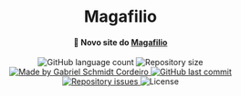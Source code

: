 <h1 align="center">
    Magafilio
</h1>

<h4 align="center">
  🚀 Novo site do <a href="https://magafilio.com.br/">Magafilio</a>
</h4>
<p align="center">
  <img alt="GitHub language count" src="https://img.shields.io/github/languages/count/gabrielscordeiro/magafilio">

  <img alt="Repository size" src="https://img.shields.io/github/repo-size/gabrielscordeiro/magafilio">
  
   <a href="https://www.linkedin.com/in/gabriel-schmidt-cordeiro-199262103/">
    <img alt="Made by Gabriel Schmidt Cordeiro" src="https://img.shields.io/badge/made%20by-Gabriel Schmidt Cordeiro-%2304D361">
  </a>
  
  <a href="https://github.com/gabrielscordeiro/magafilio/commits/master">
    <img alt="GitHub last commit" src="https://img.shields.io/github/last-commit/gabrielscordeiro/magafilio">
  </a>

  <a href="https://github.com/gabrielscordeiro/magafilio/issues">
    <img alt="Repository issues" src="https://img.shields.io/github/issues/gabrielscordeiro/magafilio">
  </a>

  <img alt="License" src="https://img.shields.io/badge/license-MIT-brightgreen">
</p>
